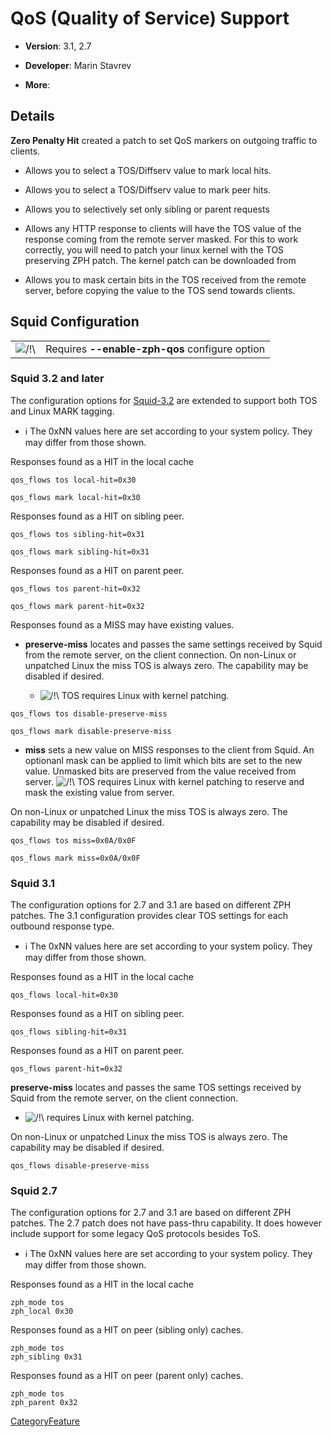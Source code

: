 # QoS (Quality of Service) Support

  - **Version**: 3.1, 2.7

  - **Developer**: Marin Stavrev

  - **More**: [](http://zph.bratcheda.org/)

## Details

**Zero Penalty Hit** created a patch to set QoS markers on outgoing
traffic to clients.

  - Allows you to select a TOS/Diffserv value to mark local hits.

  - Allows you to select a TOS/Diffserv value to mark peer hits.

  - Allows you to selectively set only sibling or parent requests

  - Allows any HTTP response to clients will have the TOS value of the
    response coming from the remote server masked. For this to work
    correctly, you will need to patch your linux kernel with the TOS
    preserving ZPH patch. The kernel patch can be downloaded from
    [](http://zph.bratcheda.org)

  - Allows you to mask certain bits in the TOS received from the remote
    server, before copying the value to the TOS send towards clients.

## Squid Configuration

|                                                                      |                                                |
| -------------------------------------------------------------------- | ---------------------------------------------- |
| ![/\!\\](https://wiki.squid-cache.org/wiki/squidtheme/img/alert.png) | Requires **--enable-zph-qos** configure option |

### Squid 3.2 and later

The configuration options for
[Squid-3.2](/Squid-3.2#)
are extended to support both TOS and Linux MARK tagging.

  - ℹ️
    The 0xNN values here are set according to your system policy. They
    may differ from those shown.

Responses found as a HIT in the local cache

    qos_flows tos local-hit=0x30
    
    qos_flows mark local-hit=0x30

Responses found as a HIT on sibling peer.

    qos_flows tos sibling-hit=0x31
    
    qos_flows mark sibling-hit=0x31

Responses found as a HIT on parent peer.

    qos_flows tos parent-hit=0x32
    
    qos_flows mark parent-hit=0x32

Responses found as a MISS may have existing values.

  - **preserve-miss** locates and passes the same settings received by
    Squid from the remote server, on the client connection. On non-Linux
    or unpatched Linux the miss TOS is always zero. The capability may
    be disabled if desired.
    
      - ![/\!\\](https://wiki.squid-cache.org/wiki/squidtheme/img/alert.png)
        TOS requires Linux with kernel patching.

<!-- end list -->

    qos_flows tos disable-preserve-miss
    
    qos_flows mark disable-preserve-miss

  - **miss** sets a new value on MISS responses to the client from
    Squid. An optionanl mask can be applied to limit which bits are set
    to the new value. Unmasked bits are preserved from the value
    received from server.
    ![/\!\\](https://wiki.squid-cache.org/wiki/squidtheme/img/alert.png)
    TOS requires Linux with kernel patching to reserve and mask the
    existing value from server.

On non-Linux or unpatched Linux the miss TOS is always zero. The
capability may be disabled if desired.

    qos_flows tos miss=0x0A/0x0F
    
    qos_flows mark miss=0x0A/0x0F

### Squid 3.1

The configuration options for 2.7 and 3.1 are based on different ZPH
patches. The 3.1 configuration provides clear TOS settings for each
outbound response type.

  - ℹ️
    The 0xNN values here are set according to your system policy. They
    may differ from those shown.

Responses found as a HIT in the local cache

    qos_flows local-hit=0x30

Responses found as a HIT on sibling peer.

    qos_flows sibling-hit=0x31

Responses found as a HIT on parent peer.

    qos_flows parent-hit=0x32

**preserve-miss** locates and passes the same TOS settings received by
Squid from the remote server, on the client connection.

  - ![/\!\\](https://wiki.squid-cache.org/wiki/squidtheme/img/alert.png)
    requires Linux with kernel patching.

On non-Linux or unpatched Linux the miss TOS is always zero. The
capability may be disabled if desired.

    qos_flows disable-preserve-miss

### Squid 2.7

The configuration options for 2.7 and 3.1 are based on different ZPH
patches. The 2.7 patch does not have pass-thru capability. It does
however include support for some legacy QoS protocols besides ToS.

  - ℹ️
    The 0xNN values here are set according to your system policy. They
    may differ from those shown.

Responses found as a HIT in the local cache

    zph_mode tos
    zph_local 0x30

Responses found as a HIT on peer (sibling only) caches.

    zph_mode tos
    zph_sibling 0x31

Responses found as a HIT on peer (parent only) caches.

    zph_mode tos
    zph_parent 0x32

[CategoryFeature](/CategoryFeature#)
